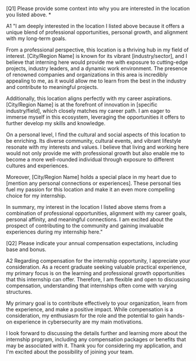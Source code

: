 [Q1] Please provide some context into why you are interested in the location you listed above. *

A1 "I am deeply interested in the location I listed above because it offers a unique blend of professional opportunities, personal growth, and alignment with my long-term goals.

From a professional perspective, this location is a thriving hub in my field of interest. [City/Region Name] is known for its vibrant [industry/sector], and I believe that interning here would provide me with exposure to cutting-edge projects, industry leaders, and a dynamic work environment. The presence of renowned companies and organizations in this area is incredibly appealing to me, as it would allow me to learn from the best in the industry and contribute to meaningful projects.

Additionally, this location aligns perfectly with my career aspirations. [City/Region Name] is at the forefront of innovation in [specific industry/field], which closely matches my career path. I am eager to immerse myself in this ecosystem, leveraging the opportunities it offers to further develop my skills and knowledge.

On a personal level, I find the cultural and social aspects of this location to be enriching. Its diverse community, cultural events, and vibrant lifestyle resonate with my interests and values. I believe that living and working here would not only provide me with professional growth but also enable me to become a more well-rounded individual through exposure to different cultures and experiences.

Moreover, [City/Region Name] holds a special place in my heart due to [mention any personal connections or experiences]. These personal ties fuel my passion for this location and make it an even more compelling choice for my internship.

In summary, my interest in the location I listed above stems from a combination of professional opportunities, alignment with my career goals, personal affinity, and meaningful connections. I am excited about the prospect of contributing to the community and gaining invaluable experiences during my internship here."




[Q2] Please indicate your annual compensation expectations, including base and bonus.

A2 Regarding compensation for the internship opportunity, I appreciate your consideration. As a recent graduate seeking valuable practical experience, my primary focus is on the learning and professional growth opportunities that this internship can offer. Therefore, I am flexible and open to discussing compensation, understanding that internships often come with varying structures.

My primary goal is to contribute effectively to your organization, learn from the experience, and make a positive impact. While compensation is a consideration, my enthusiasm for the role and the potential to gain hands-on experience in cybersecurity are my main motivations.

I look forward to discussing the details further and learning more about the internship program, including any compensation packages or benefits that may be associated with it. Thank you for considering my application, and I'm excited about the possibility of joining your team.
